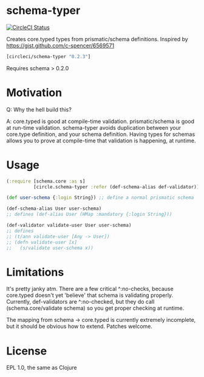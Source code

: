 schema-typer
============

[![CircleCI Status](https://circleci.com/gh/circleci/schema-typer.png?style=badge)](https://circleci.com/gh/circleci/schema-typer)

Creates core.typed types from prismatic/schema definitions. Inspired by https://gist.github.com/c-spencer/6569571

```clojure
[circleci/schema-typer "0.2.3"]
```
Requires schema > 0.2.0


Motivation
==========
Q: Why the hell build this?

A: core.typed is good at compile-time validation. prismatic/schema is
good at run-time validation. schema-typer avoids duplication between your
core.type definition, and your schema definition. Having types for
schemas allows you to prove at compile-time that validation is
happening, at runtime.

Usage
=====
```clojure
(:require [schema.core :as s]
          [circle.schema-typer :refer (def-schema-alias def-validator)])

(def user-schema {:login String}) ;; define a normal prismatic schema

(def-schema-alias User user-schema)
;; defines (def-alias User (HMap :mandatory {:login String}))

(def-validator validate-user User user-schema)
;; defines
;; (t/ann validate-user [Any -> User])
;; (defn validate-user [x]
;;   (s/validate user-schema x))
```

Limitations
===========

It's pretty janky atm. There are a few critical ^:no-checks, because
core.typed doesn't yet 'believe' that schema is validating
properly. Currently, def-validators are ^:no-checked, but they do call (schema.core/validate schema) so you get proper checking at runtime.

The mapping from schema -> core.typed is currently extremely incomplete, but it should be obvious how to extend. Patches welcome.

License
=======
EPL 1.0, the same as Clojure
